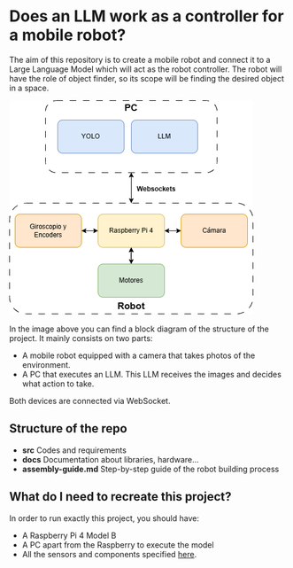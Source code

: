 # Does an LLM work as a controller for a mobile robot?
The aim of this repository is to create a mobile robot and connect it to a Large Language Model which will act as the robot controller. The robot will have the role of object finder, so its scope will be finding the desired object in a space.

<img src="Files/Project-diagram.png" alt="Diagram of the Project">

In the image above you can find a block diagram of the structure of the project.
It mainly consists on two parts:
- A mobile robot equipped with a camera that takes photos of the environment.
- A PC that executes an LLM. This LLM receives the images and decides what action to take.

Both devices are connected via WebSocket.

## Structure of the repo
- **src** Codes and requirements
- **docs** Documentation about libraries, hardware...
- **assembly-guide.md** Step-by-step guide of the robot building process

## What do I need to recreate this project?
In order to run exactly this project, you should have:
- A Raspberry Pi 4 Model B
- A PC apart from the Raspberry to execute the model
- All the sensors and components specified [here](assembly-tutorial.md).
